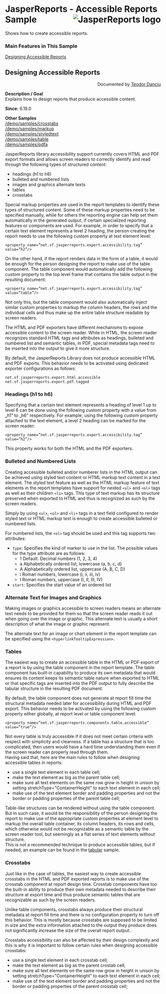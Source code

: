 
# <a name='top'>JasperReports</a> - Accessible Reports Sample <img src="https://jasperreports.sourceforge.net/resources/jasperreports.svg" alt="JasperReports logo" align="right"/>

Shows how to create accessible reports.

### Main Features in This Sample

[Designing Accessible Reports](#accessible)
				

## <a name='accessible'>Designing</a> Accessible Reports
<div align="right">Documented by <a href='mailto:teodord@users.sourceforge.net'>Teodor Danciu</a></div>


**Description / Goal**	\
Explains how to design reports that produce accessible content.

**Since:** 6.19.0

**Other Samples** \
[/demo/samples/crosstabs](../crosstabs/README.md)\
[/demo/samples/markup](../markup/README.md)\
[/demo/samples/styledtext](../styledtext/README.md)\
[/demo/samples/table](../table/README.md)\
[/demo/samples/pdfa](../pdfa/README.md)


JasperReports library accessibility support currently covers HTML and PDF export formats and allows screen readers to correctly identify and read through the following types of structured content:
- headings (h1 to h6)
- bulleted and numbered lists
- images and graphics alternate texts
- tables
- crosstabs

Special markup properties are used in the report templates to identify these types of structured content. Some of these markup properties need to be specified manually, while for others the reporting engine can help set them automatically in the generated output, if certain specialized reporting features or components are used. For example, in order to specify that a certain text element represents a level 2 heading, the person creating the report needs to use the following custom property at text element level:
``` 
<property name=”net.sf.jasperreports.export.accessibility.tag” value=”h2”/>
```
On the other hand, if the report renders data in the form of a table, it would be enough for the person designing the report to make use of the table component. The table component would automatically add the following custom property to the top level frame that contains the table output in the resulting document:
```
<property name=”net.sf.jasperreports.export.accessibility.tag” value=”table”/>
```
Not only this, but the table component would also automatically inject similar custom properties to markup the column headers, the rows and the individual cells and thus make up the entire table structure readable by screen readers.

The HTML and PDF exporters have different mechanisms to expose accessible content to the screen reader. While in HTML, the screen reader recognizes standard HTML tags and attributes as headings, bulleted and numbered list and semantic tables, in PDF, special metadata tags need to be inserted into the output to give it more structure.

By default, the JasperReports Library does not produce accessible HTML and PDF exports. This behavior needs to be activated using dedicated exporter configurations as follows:
```
net.sf.jasperreports.export.html.accessible
net.sf.jasperreports.export.pdf.tagged
```
### Headings (h1 to h6)

Specifying that a certain text element represents a heading of level 1 up to level 6 can be done using the following custom property with a value from „h1” to „h6” respectively.
For example, using the following custom property attached to the text element, a level 2 heading can be marked for the screen reader:
```
<property name=”net.sf.jasperreports.export.accessibility.tag” value=”h2”/>
```
This property works for both the HTML and the PDF exporters.

### Bulleted and Numbered Lists

Creating accessible bulleted and/or numberer lists in the HTML output can be achieved using styled text content or HTML markup text content in a text element.
The styled text feature as well as the HTML markup feature of text elements in the report templates have support for nested `<ul>` and `<ol>` tags as well as their children `<li>` tags. This type of text markup has its structure preserved when exported to HTML and thus is recognized as such by the screen readers.

Simply by using `<ul>`, `<ol>` and `<li>` tags in a text field configured to render styled text or HTML markup text is enough to create accessible bulleted or numbered lists.

For numbered lists, the `<ol>` tag should be used and this tag supports two attributes:
- `type`: Specifies the kind of marker to use in the list. The possible values for the type attribute are as follows:
    - 1 Default. Decimal numbers (1, 2, 3, 4)
    - a Alphabetically ordered list, lowercase (a, b, c, d)
    - A Alphabetically ordered list, uppercase (A, B, C, D)
    - i Roman numbers, lowercase (i, ii, iii, iv)
    - I Roman numbers, uppercase (I, II, III, IV)
- `start`: Specifies the start value of an ordered list

### Alternate Text for Images and Graphics

Making images or graphics accessible to screen readers means an alternate text needs to be provided for them so that the screen reader reads it out when going over the image or graphic. This alternate text is usually a short description of what the image or graphic represent.

The alternate text for an image or chart element in the report template can be specified using the `<hyperlinkTooltipExpression>`.

### Tables

The easiest way to create an accessible table in the HTML or PDF export of a report is by using the table component in the report template.
The table component has built-in capability to produce its own metadata that would ensures its content keeps its semantic table nature when exported to HTML or that specific tags are inserted into the PDF output to fully describe the tabular structure in the resulting PDF document.

By default, the table component does not generate at report fill time the structural metadata needed later for accessibility during HTML and PDF export. This behavior needs to be activated by using the following custom property either globally, at report level or table component level:
```
<property name=”net.sf.jasperreports.components.table.accessible” value=”true”/>
```
Not every table is truly accessible if it does not meet certain criteria with respect with simplicity and clearness. If a table has a structure that is too complicated, then users would have a hard time understanding them even if the screen reader can properly read through them.\
Having said that, here are the main rules to follow when designing accessible tables in reports:

- use a single text element in each table cell;
- make the text element as big as the parent table cell;
- make sure all text elements on the same row grow in height in unison by setting stretchType="ContainerHeight" to each text element in each cell;
- make use of the text element border and padding properties and not the border or padding properties of the parent table cell;

Table-like structures can be rendered without using the table component. But in such case, it would be the responsibility of the person designing the report to make use of the appropriate custom properties at element level to markup the overall table container, its column headers, its rows and cells, which otherwise would not be recognizable as a semantic table by the screen reader tool, but seemingly as a flat series of text elements without structure.\
This is not a recommended technique to produce accessible tables, but if needed, an example can be found in the [tabular](../tabular/README.md) sample.

### Crosstabs

Just like in the case of tables, the easiest way to create accessible crosstabs in the HTML and PDF exported reports is to make use of the crosstab component at report design time.
Crosstab components have too the built-in ability to produce their own metadata needed to describe their structure at export time and thus produce semantic tables that are recognizable as such by the screen readers.

Unlike table components, crosstabs always produce their structural metadata at report fill time and there is no configuration property to turn off this behavior. This is mostly because crosstabs are supposed to be limited in size and the extra information attached to the output they produce does not significantly increase the size of the overall report output.

Crosstabs accessibility can also be affected by their design complexity and this is why it is important to follow certain rules when designing accessible crosstabs:

- use a single text element in each crosstab cell;
- make the text element as big as the parent crostab cell;
- make sure all text elements on the same row grow in height in unison by setting stretchType="ContainerHeight" to each text element in each cell;
- make use of the text element border and padding properties and not the border or padding properties of the parent crosstab cell;
